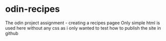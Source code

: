 # odin-recipes

The odin project assignment - creating a recipes pagee
Only simple html is used here without any css as i only wanted to test how to publish the site in github 
